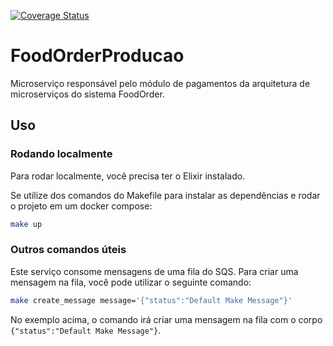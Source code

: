 [![Coverage Status](https://coveralls.io/repos/github/diegogl12/food-order-producao/badge.svg?branch=feat/tests)](https://coveralls.io/github/diegogl12/food-order-producao?branch=feat/tests)
# FoodOrderProducao

Microserviço responsável pelo módulo de pagamentos da arquitetura de microserviços do sistema FoodOrder.

## Uso

### Rodando localmente
Para rodar localmente, você precisa ter o Elixir instalado.

Se utilize dos comandos do Makefile para instalar as dependências e rodar o projeto em um docker compose:

```bash
make up
```

### Outros comandos úteis

Este serviço consome mensagens de uma fila do SQS. Para criar uma mensagem na fila, você pode utilizar o seguinte comando:

```bash
make create_message message='{"status":"Default Make Message"}'
```

No exemplo acima, o comando irá criar uma mensagem na fila com o corpo `{"status":"Default Make Message"}`.

